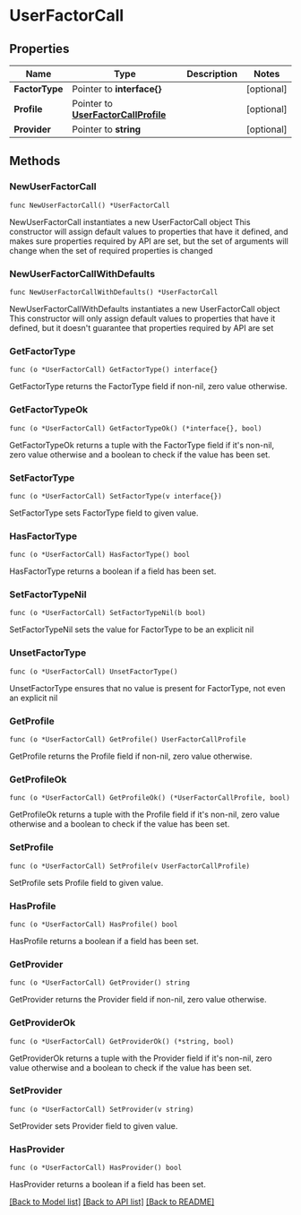 # UserFactorCall

## Properties

Name | Type | Description | Notes
------------ | ------------- | ------------- | -------------
**FactorType** | Pointer to **interface{}** |  | [optional] 
**Profile** | Pointer to [**UserFactorCallProfile**](UserFactorCallProfile.md) |  | [optional] 
**Provider** | Pointer to **string** |  | [optional] 

## Methods

### NewUserFactorCall

`func NewUserFactorCall() *UserFactorCall`

NewUserFactorCall instantiates a new UserFactorCall object
This constructor will assign default values to properties that have it defined,
and makes sure properties required by API are set, but the set of arguments
will change when the set of required properties is changed

### NewUserFactorCallWithDefaults

`func NewUserFactorCallWithDefaults() *UserFactorCall`

NewUserFactorCallWithDefaults instantiates a new UserFactorCall object
This constructor will only assign default values to properties that have it defined,
but it doesn't guarantee that properties required by API are set

### GetFactorType

`func (o *UserFactorCall) GetFactorType() interface{}`

GetFactorType returns the FactorType field if non-nil, zero value otherwise.

### GetFactorTypeOk

`func (o *UserFactorCall) GetFactorTypeOk() (*interface{}, bool)`

GetFactorTypeOk returns a tuple with the FactorType field if it's non-nil, zero value otherwise
and a boolean to check if the value has been set.

### SetFactorType

`func (o *UserFactorCall) SetFactorType(v interface{})`

SetFactorType sets FactorType field to given value.

### HasFactorType

`func (o *UserFactorCall) HasFactorType() bool`

HasFactorType returns a boolean if a field has been set.

### SetFactorTypeNil

`func (o *UserFactorCall) SetFactorTypeNil(b bool)`

 SetFactorTypeNil sets the value for FactorType to be an explicit nil

### UnsetFactorType
`func (o *UserFactorCall) UnsetFactorType()`

UnsetFactorType ensures that no value is present for FactorType, not even an explicit nil
### GetProfile

`func (o *UserFactorCall) GetProfile() UserFactorCallProfile`

GetProfile returns the Profile field if non-nil, zero value otherwise.

### GetProfileOk

`func (o *UserFactorCall) GetProfileOk() (*UserFactorCallProfile, bool)`

GetProfileOk returns a tuple with the Profile field if it's non-nil, zero value otherwise
and a boolean to check if the value has been set.

### SetProfile

`func (o *UserFactorCall) SetProfile(v UserFactorCallProfile)`

SetProfile sets Profile field to given value.

### HasProfile

`func (o *UserFactorCall) HasProfile() bool`

HasProfile returns a boolean if a field has been set.

### GetProvider

`func (o *UserFactorCall) GetProvider() string`

GetProvider returns the Provider field if non-nil, zero value otherwise.

### GetProviderOk

`func (o *UserFactorCall) GetProviderOk() (*string, bool)`

GetProviderOk returns a tuple with the Provider field if it's non-nil, zero value otherwise
and a boolean to check if the value has been set.

### SetProvider

`func (o *UserFactorCall) SetProvider(v string)`

SetProvider sets Provider field to given value.

### HasProvider

`func (o *UserFactorCall) HasProvider() bool`

HasProvider returns a boolean if a field has been set.


[[Back to Model list]](../README.md#documentation-for-models) [[Back to API list]](../README.md#documentation-for-api-endpoints) [[Back to README]](../README.md)


